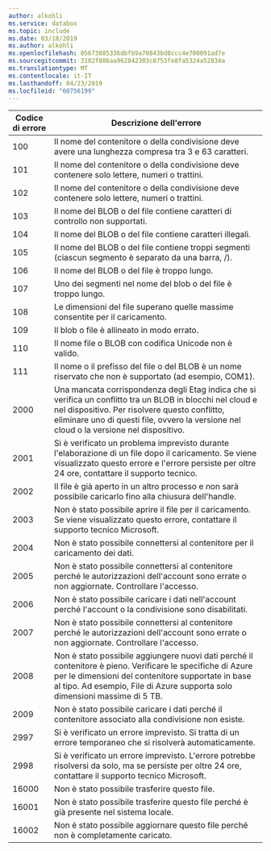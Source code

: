 ```yaml
---
author: alkohli
ms.service: databox
ms.topic: include
ms.date: 03/18/2019
ms.author: alkohli
ms.openlocfilehash: 05673885336dbfb9a70843bd0ccc4e700091ad7e
ms.sourcegitcommit: 3102f886aa962842303c8753fe8fa5324a52834a
ms.translationtype: MT
ms.contentlocale: it-IT
ms.lasthandoff: 04/23/2019
ms.locfileid: "60756199"
---
```

|     Codice di errore     |      Descrizione dell'errore     |
|--------------------|--------------------------|
|    100             | Il nome del contenitore o della condivisione deve avere una lunghezza compresa tra 3 e 63 caratteri.|
|    101             | Il nome del contenitore o della condivisione deve contenere solo lettere, numeri o trattini.|
|    102             | Il nome del contenitore o della condivisione deve contenere solo lettere, numeri o trattini.|
|    103             | Il nome del BLOB o del file contiene caratteri di controllo non supportati.|
|    104             | Il nome del BLOB o del file contiene caratteri illegali.|
|    105             | Il nome del BLOB o del file contiene troppi segmenti (ciascun segmento è separato da una barra, /).|
|    106             | Il nome del BLOB o del file è troppo lungo.|
|    107             | Uno dei segmenti nel nome del blob o del file è troppo lungo. |
|    108             | Le dimensioni del file superano quelle massime consentite per il caricamento.    |
|    109             | Il blob o file è allineato in modo errato.  |
|    110             | Il nome file o BLOB con codifica Unicode non è valido.|
|    111             | Il nome o il prefisso del file o del BLOB è un nome riservato che non è supportato (ad esempio, COM1).|
|    2000            | Una mancata corrispondenza degli Etag indica che si verifica un conflitto tra un BLOB in blocchi nel cloud e nel dispositivo. Per risolvere questo conflitto, eliminare uno di questi file, ovvero la versione nel cloud o la versione nel dispositivo.    |
|    2001            | Si è verificato un problema imprevisto durante l'elaborazione di un file dopo il caricamento.    Se viene visualizzato questo errore e l'errore persiste per oltre 24 ore, contattare il supporto tecnico. |
|    2002            | Il file è già aperto in un altro processo e non sarà possibile caricarlo fino alla chiusura dell'handle.|
|    2003            | Non è stato possibile aprire il file per il caricamento. Se viene visualizzato questo errore, contattare il supporto tecnico Microsoft.|
|    2004            | Non è stato possibile connettersi al contenitore per il caricamento dei dati.|
|    2005            | Non è stato possibile connettersi al contenitore perché le autorizzazioni dell'account sono errate o non aggiornate. Controllare l'accesso.|
|    2006            | Non è stato possibile caricare i dati nell'account perché l'account o la condivisione sono disabilitati.|
|    2007            | Non è stato possibile connettersi al contenitore perché le autorizzazioni dell'account sono errate o non aggiornate. Controllare l'accesso.|
|    2008            | Non è stato possibile aggiungere nuovi dati perché il contenitore è pieno. Verificare le specifiche di Azure per le dimensioni del contenitore supportate in base al tipo. Ad esempio, File di Azure supporta solo dimensioni massime di 5 TB.|
|    2009            | Non è stato possibile caricare i dati perché il contenitore associato alla condivisione non esiste.|    
|    2997            | Si è verificato un errore imprevisto. Si tratta di un errore temporaneo che si risolverà automaticamente.|
|    2998            | Si è verificato un errore imprevisto. L'errore potrebbe risolversi da solo, ma se persiste per oltre 24 ore, contattare il supporto tecnico Microsoft.|
|    16000           | Non è stato possibile trasferire questo file.|
|    16001           | Non è stato possibile trasferire questo file perché è già presente nel sistema locale.|
|    16002           |Non è stato possibile aggiornare questo file perché non è completamente caricato.|

